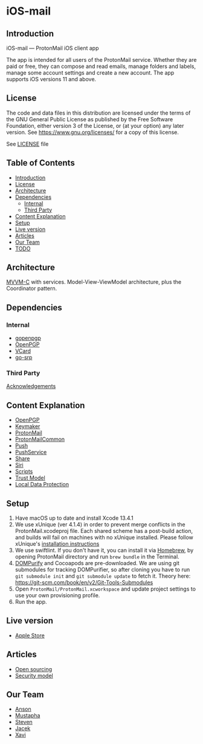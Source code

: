 
# iOS-mail

## Introduction

iOS-mail — ProtonMail iOS client app

The app is intended for all users of the ProtonMail service. Whether they are paid or free, they can compose and read emails, manage folders and labels, manage some account settings and create a new account. The app supports iOS versions 11 and above.

## License

The code and data files in this distribution are licensed under the terms of the GNU General Public License as published by the Free Software Foundation, either version 3 of the License, or (at your option) any later version. See <https://www.gnu.org/licenses/> for a copy of this license.

See [LICENSE](LICENSE) file

## Table of Contents

<!-- TOC depthFrom:3 -->
- [Introduction](#Introduction)
- [License](#License)
- [Architecture](#Architecture)
- [Dependencies](#Dependencies)
    - [Internal](#Internal)
    - [Third Party](#Third-Party)
- [Content Explanation](#Content-Explanation)
- [Setup](#setup)
- [Live version](#live-version)
- [Articles](#Articles)
- [Our Team](#our-team)
- [TODO](#todo)
<!-- /TOC -->

## Architecture

[MVVM-C](mvvmc.png) with services. Model-View-ViewModel architecture, plus the Coordinator pattern.

## Dependencies

### Internal

- [gopenpgp](https://github.com/ProtonMail/gopenpgp)
- [OpenPGP](https://github.com/ProtonMail/cpp-openpgp)
- [VCard](https://github.com/ProtonMail/cpp-openpgp)
- [go-srp](https://github.com/ProtonMail/go-srp)

### Third Party

[Acknowledgements](Acknowledgements.md)

## Content Explanation

<!-- TOC depthFrom:3 -->
- [OpenPGP](OpenPGP/README.md)
- [Keymaker](ProtonMail/Keymaker/README.md)
- [ProtonMail](ProtonMail/ProtonMail/README.md)
- [ProtonMailCommon](ProtonMail/ProtonMailCommon/README.md)
- [Push](ProtonMail/Push/README.md)
- [PushService](ProtonMail/PushService/README.md)
- [Share](ProtonMail/Share/README.md)
- [Siri](ProtonMail/Siri/README.md)
- [Scripts](Scripts/README.md)
- [Trust Model](ProtonMail/README.md#Trust-Model)
- [Local Data Protection](ProtonMail/README.md#Local-Data)
<!-- /TOC -->

## Setup

1. Have macOS up to date and install Xcode 13.4.1
2. We use xUnique (ver 4.1.4) in order to prevent merge conflicts in the ProtonMail.xcodeproj file. Each shared scheme has a post-build action, and builds will fail on machines with no xUnique installed. Please follow xUnique's [installation instructions](https://github.com/truebit/xUnique)
3. We use swiftlint. If you don't have it, you can install it via [Homebrew](https://brew.sh), by opening ProtonMail directory and run `brew bundle` in the Terminal.
4. [DOMPurify](https://github.com/cure53/DOMPurify) and Cocoapods are pre-downloaded. We are using git submodules for tracking DOMPurifier, so after cloning you have to run `git submodule init` and `git submodule update` to fetch it. Theory here: https://git-scm.com/book/en/v2/Git-Tools-Submodules
5. Open `ProtonMail/ProtonMail.xcworkspace` and update project settings to use your own provisioning profile.
6. Run the app.

## Live version

- [Apple Store](https://apps.apple.com/app/protonmail-encrypted-email/id979659905)

## Articles

- [Open sourcing](https://protonmail.com/blog/ios-open-source)
- [Security model](https://protonmail.com/blog/ios-security-model)

## Our Team

- [Anson](https://github.com/xxi511)
- [Mustapha](https://github.com/justarandomdev)
- [Steven](https://github.com/Linquas)
- [Jacek](https://github.com/jacekkra)
- [Xavi](https://github.com/xavigil)
